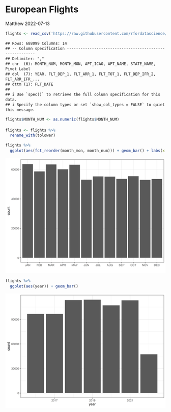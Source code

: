 European Flights
================
Matthew
2022-07-13

``` r
flights <- read_csv('https://raw.githubusercontent.com/rfordatascience/tidytuesday/master/data/2022/2022-07-12/flights.csv')
```

    ## Rows: 688099 Columns: 14
    ## -- Column specification --------------------------------------------------------
    ## Delimiter: ","
    ## chr  (6): MONTH_NUM, MONTH_MON, APT_ICAO, APT_NAME, STATE_NAME, Pivot Label
    ## dbl  (7): YEAR, FLT_DEP_1, FLT_ARR_1, FLT_TOT_1, FLT_DEP_IFR_2, FLT_ARR_IFR_...
    ## dttm (1): FLT_DATE
    ## 
    ## i Use `spec()` to retrieve the full column specification for this data.
    ## i Specify the column types or set `show_col_types = FALSE` to quiet this message.

``` r
flights$MONTH_NUM <- as.numeric(flights$MONTH_NUM)

flights <- flights %>% 
  rename_with(tolower)
```

``` r
flights %>% 
  ggplot(aes(fct_reorder(month_mon, month_num))) + geom_bar() + labs(x = "")
```

![](European-Flights_files/figure-gfm/unnamed-chunk-2-1.png)<!-- -->

``` r
flights %>% 
  ggplot(aes(year)) + geom_bar()
```

![](European-Flights_files/figure-gfm/unnamed-chunk-2-2.png)<!-- -->
